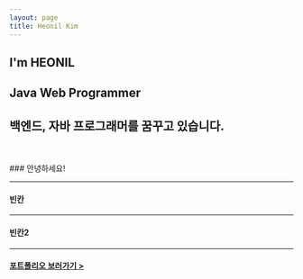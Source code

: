 ```yaml
---
layout: page
title: Heonil Kim
---
```


## I'm HEONIL
## Java Web Programmer <br>
## 백엔드, 자바 프로그래머를 꿈꾸고 있습니다.
<br>
<br>
### 안녕하세요!

------

#### 빈칸

------

#### 빈칸2

------

#### [포트폴리오 보러가기 >](https://iamheonil.github.io)
